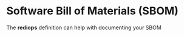 # Software Bill of Materials (SBOM)

The **rediops** definition can help with documenting
your SBOM
